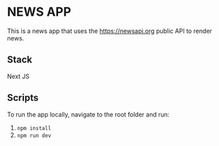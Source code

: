 # NEWS APP

This is a news app that uses the https://newsapi.org public API to render news.

## Stack
Next JS

## Scripts
To run the app locally, navigate to the root folder and run:
1. `npm install`
2. `npm run dev`